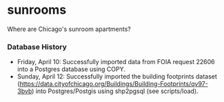 sunrooms
========

Where are Chicago's sunroom apartments?

### Database History

* Friday, April 10: Successfully imported data from FOIA request 22606 into a Postgres database using COPY. 
* Sunday, April 12: Successfully imported the building footprints dataset (https://data.cityofchicago.org/Buildings/Building-Footprints/qv97-3bvb) into Postgres/Postgis using shp2pgsql (see scripts/load).
